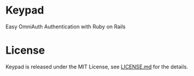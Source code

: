 # Keypad

Easy OmniAuth Authentication with Ruby on Rails

# License

Keypad is released under the MIT License, see [LICENSE.md](LICENSE.md)
for the details.
